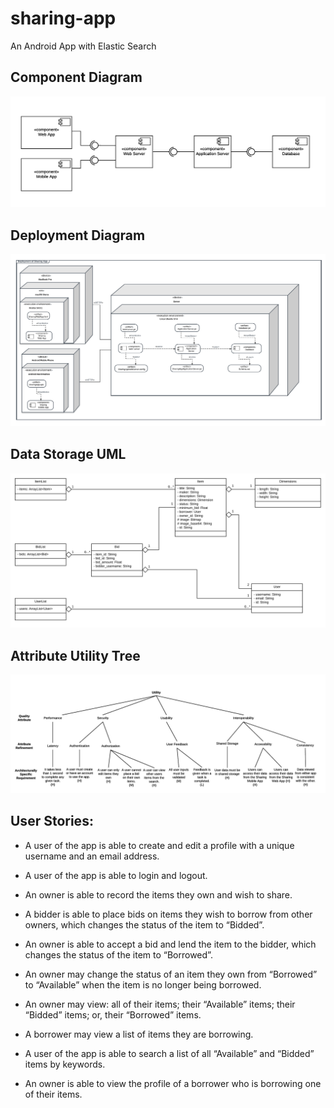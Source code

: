 # sharing-app
An Android App with Elastic Search

## Component Diagram

![Alt text](image-1.png)

## Deployment Diagram

![Alt text](image-2.png)

## Data Storage UML

![Alt text](image.png)

## Attribute Utility Tree

![Alt text](image-3.png)

## User Stories:

- A user of the app is able to create and edit a profile with a unique username and an email address.

- A user of the app is able to login and logout. 

- An owner is able to record the items they own and wish to share.

- A bidder is able to place bids on items they wish to borrow from other owners, which changes the status of the item to “Bidded”.

- An owner is able to accept a bid and lend the item to the bidder, which changes the status of the item to “Borrowed”.

- An owner may change the status of an item they own from “Borrowed” to “Available” when the item is no longer being borrowed.

- An owner may view: all of their items; their “Available” items; their “Bidded” items; or, their “Borrowed” items.

- A borrower may view a list of items they are borrowing.

- A user of the app is able to search a list of all “Available” and “Bidded” items by keywords.

- An owner is able to view the profile of a borrower who is borrowing one of their items.

